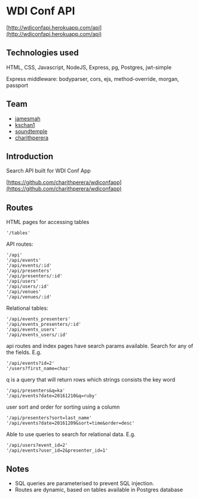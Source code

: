 # WDI Conf API
[http://wdiconfapi.herokuapp.com/api](http://wdiconfapi.herokuapp.com/api)

## Technologies used
HTML, CSS, Javascript, NodeJS, Express, pg, Postgres, jwt-simple

Express middleware: bodyparser, cors, ejs, method-override, morgan, passport

## Team
* [jamesmah](https://github.com/jamesmah)
* [kschan1](https://github.com/kschan1)
* [soundtemple](https://github.com/soundtemple)
* [charithperera](https://github.com/charithperera)

## Introduction

Search API built for WDI Conf App

[https://github.com/charithperera/wdiconfapp](https://github.com/charithperera/wdiconfapp)

## Routes

HTML pages for accessing tables
```
'/tables'
```

API routes:
```
'/api'
'/api/events'
'/api/events/:id'
'/api/presenters'
'/api/presenters/:id'
'/api/users'
'/api/users/:id'
'/api/venues'
'/api/venues/:id'
```
Relational tables:
```
'/api/events_presenters'
'/api/events_presenters/:id'
'/api/events_users'
'/api/events_users/:id'
```

api routes and index pages have search params available. Search for any of the fields. E.g.
```
'/api/events?id=2'
'/users?first_name=chaz'
```
q is a query that will return rows which strings consists the key word

```
'/api/presenters&q=ka'
'/api/events?date=20161210&q=ruby'
```
user sort and order for sorting using a column
```
'/api/presenters?sort=last_name'
'/api/events?date=20161209&sort=time&order=desc'
```

Able to use queries to search for relational data. E.g.

```
'/api/users?event_id=2'
'/api/events?user_id=2&presenter_id=1'
```
## Notes
* SQL queries are parameterised to prevent SQL injection.
* Routes are dynamic, based on tables available in Postgres database
